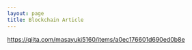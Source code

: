 ```yaml
---
layout: page
title: Blockchain Article
---
```


https://qiita.com/masayuki5160/items/a0ec176601d690ed0b8e

